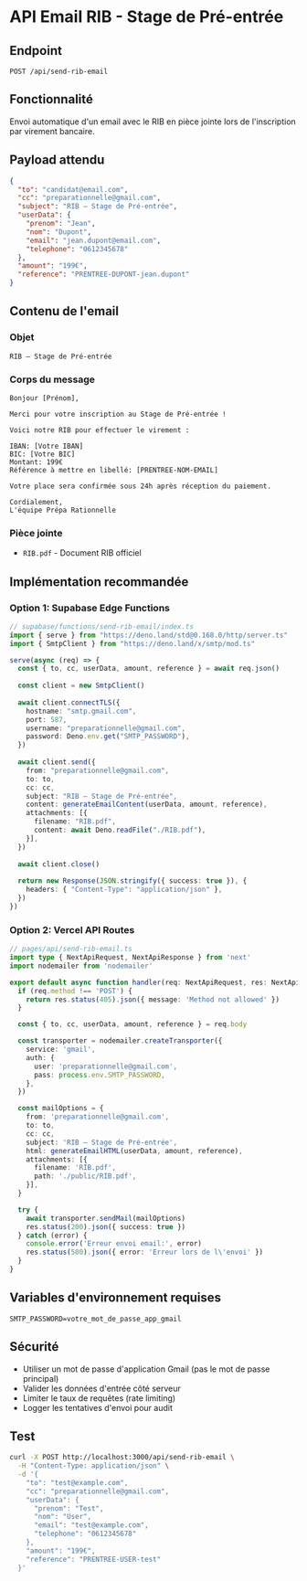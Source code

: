 # API Email RIB - Stage de Pré-entrée

## Endpoint
`POST /api/send-rib-email`

## Fonctionnalité
Envoi automatique d'un email avec le RIB en pièce jointe lors de l'inscription par virement bancaire.

## Payload attendu
```json
{
  "to": "candidat@email.com",
  "cc": "preparationnelle@gmail.com",
  "subject": "RIB – Stage de Pré-entrée",
  "userData": {
    "prenom": "Jean",
    "nom": "Dupont",
    "email": "jean.dupont@email.com",
    "telephone": "0612345678"
  },
  "amount": "199€",
  "reference": "PRENTREE-DUPONT-jean.dupont"
}
```

## Contenu de l'email

### Objet
`RIB – Stage de Pré-entrée`

### Corps du message
```
Bonjour [Prénom],

Merci pour votre inscription au Stage de Pré-entrée !

Voici notre RIB pour effectuer le virement :

IBAN: [Votre IBAN]
BIC: [Votre BIC]
Montant: 199€
Référence à mettre en libellé: [PRENTREE-NOM-EMAIL]

Votre place sera confirmée sous 24h après réception du paiement.

Cordialement,
L'équipe Prépa Rationnelle
```

### Pièce jointe
- `RIB.pdf` - Document RIB officiel

## Implémentation recommandée

### Option 1: Supabase Edge Functions
```typescript
// supabase/functions/send-rib-email/index.ts
import { serve } from "https://deno.land/std@0.168.0/http/server.ts"
import { SmtpClient } from "https://deno.land/x/smtp/mod.ts"

serve(async (req) => {
  const { to, cc, userData, amount, reference } = await req.json()
  
  const client = new SmtpClient()
  
  await client.connectTLS({
    hostname: "smtp.gmail.com",
    port: 587,
    username: "preparationnelle@gmail.com",
    password: Deno.env.get("SMTP_PASSWORD"),
  })
  
  await client.send({
    from: "preparationnelle@gmail.com",
    to: to,
    cc: cc,
    subject: "RIB – Stage de Pré-entrée",
    content: generateEmailContent(userData, amount, reference),
    attachments: [{
      filename: "RIB.pdf",
      content: await Deno.readFile("./RIB.pdf"),
    }],
  })
  
  await client.close()
  
  return new Response(JSON.stringify({ success: true }), {
    headers: { "Content-Type": "application/json" },
  })
})
```

### Option 2: Vercel API Routes
```typescript
// pages/api/send-rib-email.ts
import type { NextApiRequest, NextApiResponse } from 'next'
import nodemailer from 'nodemailer'

export default async function handler(req: NextApiRequest, res: NextApiResponse) {
  if (req.method !== 'POST') {
    return res.status(405).json({ message: 'Method not allowed' })
  }

  const { to, cc, userData, amount, reference } = req.body

  const transporter = nodemailer.createTransporter({
    service: 'gmail',
    auth: {
      user: 'preparationnelle@gmail.com',
      pass: process.env.SMTP_PASSWORD,
    },
  })

  const mailOptions = {
    from: 'preparationnelle@gmail.com',
    to: to,
    cc: cc,
    subject: 'RIB – Stage de Pré-entrée',
    html: generateEmailHTML(userData, amount, reference),
    attachments: [{
      filename: 'RIB.pdf',
      path: './public/RIB.pdf',
    }],
  }

  try {
    await transporter.sendMail(mailOptions)
    res.status(200).json({ success: true })
  } catch (error) {
    console.error('Erreur envoi email:', error)
    res.status(500).json({ error: 'Erreur lors de l\'envoi' })
  }
}
```

## Variables d'environnement requises
```env
SMTP_PASSWORD=votre_mot_de_passe_app_gmail
```

## Sécurité
- Utiliser un mot de passe d'application Gmail (pas le mot de passe principal)
- Valider les données d'entrée côté serveur
- Limiter le taux de requêtes (rate limiting)
- Logger les tentatives d'envoi pour audit

## Test
```bash
curl -X POST http://localhost:3000/api/send-rib-email \
  -H "Content-Type: application/json" \
  -d '{
    "to": "test@example.com",
    "cc": "preparationnelle@gmail.com",
    "userData": {
      "prenom": "Test",
      "nom": "User",
      "email": "test@example.com",
      "telephone": "0612345678"
    },
    "amount": "199€",
    "reference": "PRENTREE-USER-test"
  }'
``` 
